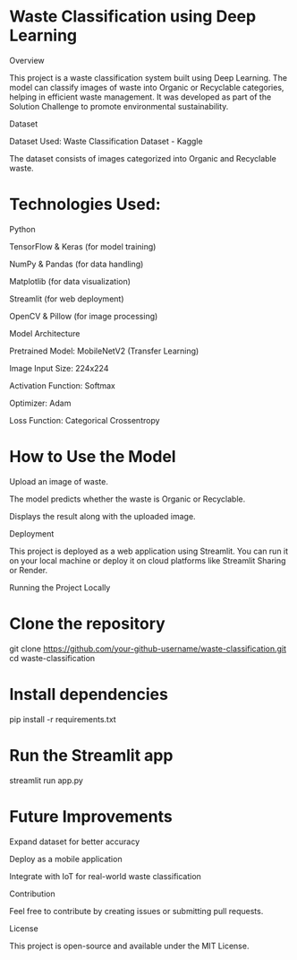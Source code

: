 # Waste Classification using Deep Learning

Overview

This project is a waste classification system built using Deep Learning. The model can classify images of waste into Organic or Recyclable categories, helping in efficient waste management. It was developed as part of the Solution Challenge to promote environmental sustainability.

Dataset

Dataset Used: Waste Classification Dataset - Kaggle

The dataset consists of images categorized into Organic and Recyclable waste.

# Technologies Used:

  Python

  TensorFlow & Keras (for model training)

  NumPy & Pandas (for data handling)

  Matplotlib (for data visualization)

  Streamlit (for web deployment)

  OpenCV & Pillow (for image processing)

  Model Architecture

  Pretrained Model: MobileNetV2 (Transfer Learning)

  Image Input Size: 224x224

  Activation Function: Softmax

  Optimizer: Adam

  Loss Function: Categorical Crossentropy

# How to Use the Model

  Upload an image of waste.

The model predicts whether the waste is Organic or Recyclable.

Displays the result along with the uploaded image.

Deployment

This project is deployed as a web application using Streamlit. You can run it on your local machine or deploy it on cloud platforms like Streamlit Sharing or Render.

Running the Project Locally

# Clone the repository

git clone https://github.com/your-github-username/waste-classification.git
cd waste-classification

# Install dependencies

pip install -r requirements.txt

# Run the Streamlit app

streamlit run app.py

# Future Improvements

Expand dataset for better accuracy

Deploy as a mobile application

Integrate with IoT for real-world waste classification

Contribution

Feel free to contribute by creating issues or submitting pull requests.

License

This project is open-source and available under the MIT License.

